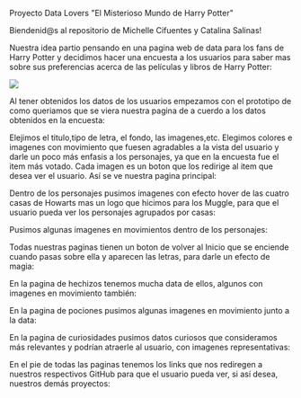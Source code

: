 Proyecto Data Lovers "El Misterioso Mundo de Harry Potter"

Biendenid@s al repositorio de Michelle Cifuentes y Catalina Salinas!

Nuestra idea partio pensando en una pagina web de data para los fans de Harry Potter y decidimos hacer una encuesta a los usuarios para saber mas sobre sus preferencias acerca de las películas y libros de Harry Potter:




![](file:///Encuesta.png)

Al tener obtenidos los datos de los usuarios empezamos con el prototipo de como queriamos que se viera nuestra pagina de a cuerdo a los datos obtenidos en la encuesta: 




Elejimos el titulo,tipo de letra, el fondo, las imagenes,etc. Elegimos colores e imagenes con movimiento que fuesen agradables a la vista del usuario y darle un poco más enfasis a los personajes, ya que en la encuesta fue el item más votado. Cada imagen es un boton que los redirige al item que desea ver el usuario. Así se ve nuestra pagina principal:






Dentro de los personajes pusimos imagenes con efecto hover de las cuatro casas de Howarts mas un logo que hicimos para los Muggle, para que el usuario pueda ver los personajes agrupados por casas:




Pusimos algunas imagenes en movimientos dentro de los personajes:



Todas nuestras paginas tienen un boton de volver al Inicio que se enciende cuando pasas sobre ella y aparecen las letras, para darle un efecto de magia:



En la pagina de hechizos tenemos mucha data de ellos, algunos con imagenes en movimiento también:



En la pagina de pociones pusimos algunas imagenes en movimiento junto a la data:


En la pagina de curiosidades pusimos datos curiosos que consideramos más relevantes y podrían atraerle al usuario, con imagenes representativas:




En el pie de todas las paginas tenemos los links que nos rediregen a nuestros respectivos GitHub para que el usuario pueda ver, si así desea, nuestros demás proyectos:










